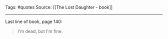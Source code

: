 Tags: #quotes 
Source: [[The Lost Daughter - book]]
********************************************************

Last line of book, page 140:

> I'm dead, but I'm fine.